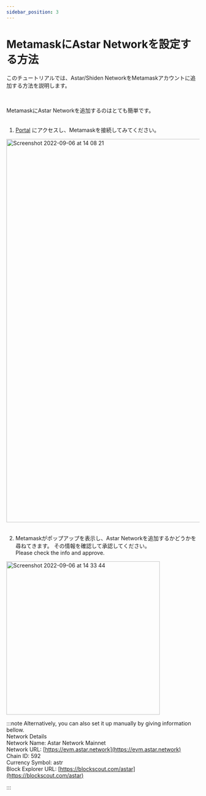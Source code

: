 ```yaml
---
sidebar_position: 3
---
```


# MetamaskにAstar Networkを設定する方法

このチュートリアルでは、Astar/Shiden NetworkをMetamaskアカウントに追加する方法を説明します。

<br />

MetamaskにAstar Networkを追加するのはとても簡単です。 <br /> <br />

1. [Portal](https://portal.astar.network/) にアクセスし、Metamaskを接続してみてください。

<img width="1000" alt="Screenshot 2022-09-06 at 14 08 21" src="https://user-images.githubusercontent.com/77480847/188554147-02f09f39-6051-4f7f-8e6f-d263867afb88.png" /><br /> <br />

2. Metamaskがポップアップを表示し、Astar Networkを追加するかどうかを尋ねてきます。 その情報を確認して承認してください。<br /> Please check the info and approve.<br />

<img width="400" alt="Screenshot 2022-09-06 at 14 33 44" src="https://user-images.githubusercontent.com/77480847/188554595-bd9b0a82-5d15-4420-9eda-44c32418d2a1.png" />

<br />

:::note
Alternatively, you can also set it up manually by giving information bellow. <br />
Network Details<br />
Network Name: Astar Network Mainnet<br />
Network URL: [https://evm.astar.network](https://evm.astar.network)<br />
Chain ID: 592<br />
Currency Symbol: astr<br />
Block Explorer URL: [https://blockscout.com/astar](https://blockscout.com/astar)

:::
